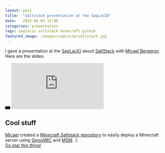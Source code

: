 ```yaml
---
layout: post
title:  "Saltstack presentation at the SagLacIO"
date:   2015-06-03 12:00
categories: presentation
tags: saglacio saltstack minecraft github
featured_image: /images/saglacio/saltstack.jpg
---
```


I gave a presentation at the [SagLacIO][saglacio] about [SaltStack][saltstack] with [Micael Bergeron][micael-bergeron-linkedin]. Here are the slides.

<!-- more -->

<div class="responsive-iframe-wrapperr">
    <div class="responsive-iframe">
        <img class="ratio" src="/images/layout/placeholder_16x9.gif"/>
        <iframe src="https://docs.google.com/presentation/d/1JVwUZwpbWZJY6_stEKqGR1st71R7fX8HN4qVGxX1KlY/embed?start=false&loop=false&delayms=3000" frameborder="0" allowfullscreen="true" mozallowfullscreen="true" webkitallowfullscreen="true"></iframe>
    </div>
</div>

## Cool stuff

[Micael][micael-github] created a [Minecraft Saltstack <i class="fa fa-github"></i> repository][micaelbergeron/salt.minecraft] to easily deploy a Minecraft server using [SpigotMC][spigot] and [MSM][msm]. :)  
[Go star this thing!][micaelbergeron/salt.minecraft]

[saglacio]: http://saglac.io
[saltstack]: http://saltstack.com/
[micael-bergeron-linkedin]: https://www.linkedin.com/in/micael-bergeron-76ba8976
[micael-github]: https://github.com/micaelbergeron/
[micaelbergeron/salt.minecraft]: https://github.com/micaelbergeron/salt.minecraft
[spigot]: https://www.spigotmc.org/
[msm]: http://msmhq.com/
